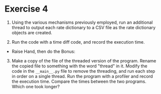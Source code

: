 # Exercise 4

1. Using the various mechanisms previously employed, run an additional thread to output each rate dictionary to a CSV file as the rate dictionary objects are created.

2. Run the code with a time diff code, and record the execution time.

- Raise Hand, then do the Bonus:

3. Make a copy of the file of the threaded version of the program. Rename the copied file to something with the word "thread" in it. Modify the code in the `__main__.py` file to remove the threading, and run each step in order on a single thread. Run the program with a profiler and record the execution time. Compare the times between the two programs. Which one took longer?